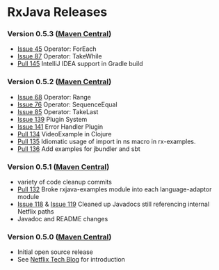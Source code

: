 # RxJava Releases #

### Version 0.5.3 ([Maven Central](http://search.maven.org/#search%7Cga%7C1%7Cg%3A%22com.netflix.rxjava%22%20AND%20v%3A%220.5.3%22)) ###

* [Issue 45](https://github.com/Netflix/Hystrix/issues/45) Operator: ForEach
* [Issue 87](https://github.com/Netflix/Hystrix/issues/87) Operator: TakeWhile
* [Pull 145](https://github.com/Netflix/Hystrix/pull/145) IntelliJ IDEA support in Gradle build

### Version 0.5.2 ([Maven Central](http://search.maven.org/#search%7Cga%7C1%7Cg%3A%22com.netflix.rxjava%22%20AND%20v%3A%220.5.2%22)) ###

* [Issue 68](https://github.com/Netflix/Hystrix/issues/68) Operator: Range
* [Issue 76](https://github.com/Netflix/Hystrix/issues/76) Operator: SequenceEqual
* [Issue 85](https://github.com/Netflix/Hystrix/issues/85) Operator: TakeLast
* [Issue 139](https://github.com/Netflix/Hystrix/issues/85) Plugin System
* [Issue 141](https://github.com/Netflix/Hystrix/issues/85) Error Handler Plugin
* [Pull 134](https://github.com/Netflix/Hystrix/pull/134) VideoExample in Clojure
* [Pull 135](https://github.com/Netflix/Hystrix/pull/135) Idiomatic usage of import in ns macro in rx-examples.
* [Pull 136](https://github.com/Netflix/Hystrix/pull/136) Add examples for jbundler and sbt

### Version 0.5.1 ([Maven Central](http://search.maven.org/#search%7Cga%7C1%7Cg%3A%22com.netflix.rxjava%22%20AND%20v%3A%220.5.1%22)) ###

* variety of code cleanup commits
* [Pull 132](https://github.com/Netflix/Hystrix/pull/132) Broke rxjava-examples module into each language-adaptor module
* [Issue 118](https://github.com/Netflix/Hystrix/issues/118) & [Issue 119](https://github.com/Netflix/Hystrix/issues/119) Cleaned up Javadocs still referencing internal Netflix paths
* Javadoc and README changes

### Version 0.5.0  ([Maven Central](http://search.maven.org/#search%7Cga%7C1%7Cg%3A%22com.netflix.rxjava%22%20AND%20v%3A%220.5.0%22)) ###

* Initial open source release 
* See [Netflix Tech Blog](http://techblog.netflix.com/2013/02/rxjava-netflix-api.html) for introduction

